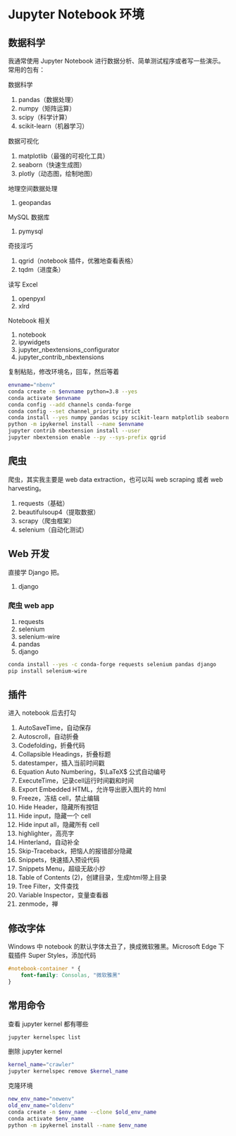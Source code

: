 # Jupyter Notebook 环境

## 数据科学

我通常使用 Jupyter Notebook 进行数据分析、简单测试程序或者写一些演示。常用的包有：

数据科学

1. pandas（数据处理）
2. numpy（矩阵运算）
3. scipy（科学计算）
4. scikit-learn（机器学习）

数据可视化

1. matplotlib（最强的可视化工具）
2. seaborn（快速生成图）
3. plotly（动态图，绘制地图）

地理空间数据处理

1. geopandas

MySQL 数据库
1. pymysql

奇技淫巧

1. qgrid（notebook 插件，优雅地查看表格）
2. tqdm（进度条）

读写 Excel

1. openpyxl
2. xlrd

Notebook 相关

1. notebook
2. ipywidgets
3. jupyter_nbextensions_configurator
4. jupyter_contrib_nbextensions

复制粘贴，修改环境名，回车，然后等着

```sh
envname="nbenv"
conda create -n $envname python=3.8 --yes
conda activate $envname
conda config --add channels conda-forge 
conda config --set channel_priority strict
conda install --yes numpy pandas scipy scikit-learn matplotlib seaborn plotly geopandas pymysql qgrid tqdm openpyxl xlrd notebook ipywidgets jupyter_nbextensions_configurator jupyter_contrib_nbextensions
python -m ipykernel install --name $envname
jupyter contrib nbextension install --user
jupyter nbextension enable --py --sys-prefix qgrid
```

## 爬虫

爬虫，其实我主要是 web data extraction，也可以叫 web scraping 或者 web harvesting。

1. requests（基础）
2. beautifulsoup4（提取数据）
3. scrapy（爬虫框架）
4. selenium（自动化测试）

## Web 开发

直接学 Django 把。

1. django

### 爬虫 web app

1. requests
2. selenium
3. selenium-wire
4. pandas
5. django

```sh
conda install --yes -c conda-forge requests selenium pandas django
pip install selenium-wire
```

## 插件

进入 notebook 后去打勾

1. AutoSaveTime，自动保存
2. Autoscroll，自动折叠
3. Codefolding，折叠代码
6. Collapsible Headings，折叠标题
7. datestamper，插入当前时间戳
8. Equation Auto Numbering，$\LaTeX$ 公式自动编号
9. ExecuteTime，记录cell运行时间戳和时间
10. Export Embedded HTML，允许导出嵌入图片的 html
11. Freeze，冻结 cell，禁止编辑
12. Hide Header，隐藏所有按钮
13. Hide input，隐藏一个 cell
14. Hide input all，隐藏所有 cell
15. highlighter，高亮字
16. Hinterland，自动补全
17. Skip-Traceback，把恼人的报错部分隐藏
18. Snippets，快速插入预设代码
19. Snippets Menu，超级无敌小抄
20. Table of Contents (2)，创建目录，生成html带上目录
21. Tree Filter，文件查找
22. Variable Inspector，变量查看器
23. zenmode，禅

## 修改字体

Windows 中 notebook 的默认字体太丑了，换成微软雅黑。Microsoft Edge 下载插件 Super Styles，添加代码

```css
#notebook-container * {
    font-family: Consolas, "微软雅黑"
}
```

## 常用命令

查看 jupyter kernel 都有哪些

```sh
jupyter kernelspec list
```

删除 jupyter kernel

```sh
kernel_name="crawler"
jupyter kernelspec remove $kernel_name
```

克隆环境

```sh
new_env_name="newenv"
old_env_name="oldenv"
conda create -n $env_name --clone $old_env_name
conda activate $env_name 
python -m ipykernel install --name $env_name 
```
